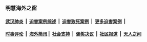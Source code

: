 
### 明慧海外之窗

####  [武汉肺炎](indexes/365.md?t=01250100) &nbsp;|&nbsp;  [迫害案例综述](indexes/328.md?t=01250100) &nbsp;|&nbsp; [迫害致死案例](indexes/277.md?t=01250100)  &nbsp;|&nbsp; [更多迫害案例](indexes/81.md?t=01250100)  &nbsp;|&nbsp; 
####  [时事评论](indexes/251.md?t=01250100) &nbsp;|&nbsp; [海外简讯](indexes/245.md?t=01250100)&nbsp;|&nbsp;  [社会支持](indexes/140.md?t=01250100) &nbsp;|&nbsp; [褒奖决议](indexes/282.md?t=01250100) &nbsp;|&nbsp; [社区报道](indexes/91.md?t=01250100)  &nbsp;|&nbsp; [天人之间](indexes/78.md?t=01250100) 

